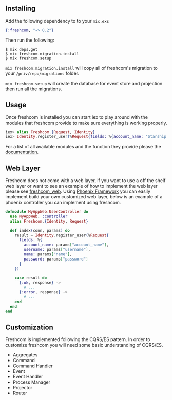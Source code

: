 ## Installing

Add the following dependency to to your `mix.exs`

```elixir
{:freshcom, "~> 0.2"}
```

Then run the following:

```
$ mix deps.get
$ mix freshcom.migration.install
$ mix freshcom.setup
```

`mix freshcom.migration.install` will copy all of freshcom's migration to your `/priv/repo/migrations` folder.

`mix freshcom.setup` will create the database for event store and projection then run all the migrations.

## Usage

Once freshcom is installed you can start iex to play around with the modules that freshcom provide to make sure everything is working properly.

```elixir
iex> alias Freshcom.{Request, Identity}
iex> Identity.register_user(%Request{fields: %{account_name: "Starship Inc.", username: "roybao", name: "Roy Bao", password: "test1234"}})
```

For a list of all available modules and the function they provide please the [documentation](#).

## Web Layer

Freshcom does not come with a web layer, if you want to use a off the shelf web layer or want to see an example of how to implement the web layer please see [freshcom_web](#). Using [Phoenix Framework](#) you can easily implement build your own customized web layer, below is an example of a phoenix controller you can implement using freshcom.

```elixir
defmodule MyAppWeb.UserController do
  use MyAppWeb, :controller
  alias Freshcom.{Identity, Request}

  def index(conn, params) do
    result = Identity.register_user(%Request{
      fields: %{
        account_name: params["account_name"],
        username: params["username"],
        name: params["name"],
        password: params["password"]
      }
    })

    case result do
      {:ok, response} ->
        # ...
      {:error, response} ->
        # ...
    end
  end
end
```

## Customization

Freshcom is implemented following the CQRS/ES pattern. In order to customize freshcom you will need some basic understanding of CQRS/ES.

- Aggregates
- Command
- Command Handler
- Event
- Event Handler
- Process Manager
- Projector
- Router
